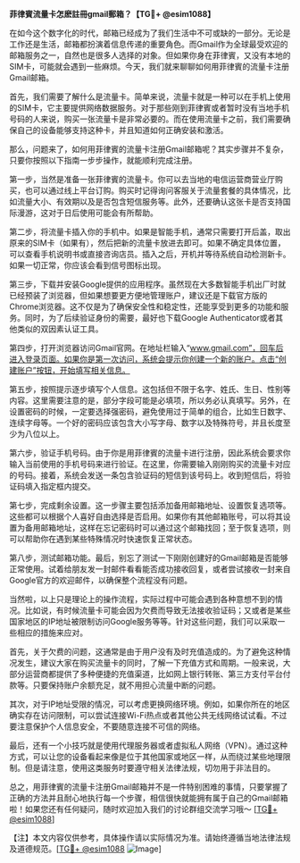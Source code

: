 **菲律賓流量卡怎麽註冊gmail郵箱？【TG💪+ @esim1088】**

在如今这个数字化的时代，邮箱已经成为了我们生活中不可或缺的一部分。无论是工作还是生活，邮箱都扮演着信息传递的重要角色。而Gmail作为全球最受欢迎的邮箱服务之一，自然也是很多人选择的对象。但如果你身在菲律賓，又没有本地的SIM卡，可能就会遇到一些麻烦。今天，我们就来聊聊如何用菲律賓的流量卡注册Gmail邮箱。

首先，我们需要了解什么是流量卡。简单来说，流量卡就是一种可以在手机上使用的SIM卡，它主要提供网络数据服务。对于那些刚到菲律賓或者暂时没有当地手机号码的人来说，购买一张流量卡是非常必要的。而在使用流量卡之前，我们需要确保自己的设备能够支持这种卡，并且知道如何正确安装和激活。

那么，问题来了，如何用菲律賓的流量卡注册Gmail邮箱呢？其实步骤并不复杂，只要你按照以下指南一步步操作，就能顺利完成注册。

第一步，当然是准备一张菲律賓的流量卡。你可以去当地的电信运营商营业厅购买，也可以通过线上平台订购。购买时记得询问客服关于流量套餐的具体情况，比如流量大小、有效期以及是否包含短信服务等。此外，还要确认这张卡是否支持国际漫游，这对于日后使用可能会有所帮助。

第二步，将流量卡插入你的手机中。如果是智能手机，通常只需要打开后盖，取出原来的SIM卡（如果有），然后把新的流量卡放进去即可。如果不确定具体位置，可以查看手机说明书或直接咨询店员。插入之后，开机并等待系统自动检测新卡。如果一切正常，你应该会看到信号图标出现。

第三步，下载并安装Google提供的应用程序。虽然现在大多数智能手机出厂时就已经预装了浏览器，但如果想要更方便地管理账户，建议还是下载官方版的Chrome浏览器。这不仅是为了确保安全性和稳定性，还能享受到更多的功能和服务。同时，为了后续验证身份的需要，最好也下载Google Authenticator或者其他类似的双因素认证工具。

第四步，打开浏览器访问Gmail官网。在地址栏输入“www.gmail.com”，回车后进入登录页面。如果你是第一次访问，系统会提示你创建一个新的账户。点击“创建账户”按钮，开始填写相关信息。

第五步，按照提示逐步填写个人信息。这包括但不限于名字、姓氏、生日、性别等内容。这里需要注意的是，部分字段可能是必填项，所以务必认真填写。另外，在设置密码的时候，一定要选择强密码，避免使用过于简单的组合，比如生日数字、连续字母等。一个好的密码应该包含大小写字母、数字以及特殊符号，并且长度至少为八位以上。

第六步，验证手机号码。由于你是用菲律賓的流量卡进行注册，因此系统会要求你输入当前使用的手机号码来进行验证。在这里，你需要输入刚刚购买的流量卡对应的号码。接着，系统会发送一条包含验证码的短信到该号码上。收到短信后，将验证码填入指定框内提交。

第七步，完成剩余设置。这一步骤主要包括添加备用邮箱地址、设置恢复选项等。这些都可以根据个人喜好自由选择是否启用。如果你有其他邮箱账号，可以将其设置为备用邮箱地址，这样在忘记密码时可以通过这个邮箱找回；至于恢复选项，则可以帮助你在遇到某些特殊情况时快速恢复正常状态。

第八步，测试邮箱功能。最后，别忘了测试一下刚刚创建好的Gmail邮箱是否能够正常使用。试着给朋友发一封邮件看看能否成功接收回复，或者尝试接收一封来自Google官方的欢迎邮件，以确保整个流程没有问题。

当然啦，以上只是理论上的操作流程，实际过程中可能会遇到各种意想不到的情况。比如说，有时候流量卡可能会因为欠费而导致无法接收验证码；又或者是某些国家地区的IP地址被限制访问Google服务等等。针对这些问题，我们可以采取一些相应的措施来应对。

首先，关于欠费的问题，这通常是由于用户没有及时充值造成的。为了避免这种情况发生，建议大家在购买流量卡的同时，了解一下充值方式和周期。一般来说，大部分运营商都提供了多种便捷的充值渠道，比如网上银行转账、第三方支付平台付款等。只要保持账户余额充足，就不用担心流量中断的问题。

其次，对于IP地址受限的情况，可以考虑更换网络环境。例如，如果你所在的地区确实存在访问限制，可以尝试连接Wi-Fi热点或者其他公共无线网络试试看。不过要注意保护个人信息安全，不要随意连接不可信的网络。

最后，还有一个小技巧就是使用代理服务器或者虚拟私人网络（VPN）。通过这种方式，可以让您的设备看起来像是位于其他国家或地区一样，从而绕过某些地理限制。但是请注意，使用这类服务时要遵守相关法律法规，切勿用于非法目的。

总之，用菲律賓的流量卡注册Gmail邮箱并不是一件特别困难的事情，只要掌握了正确的方法并且耐心地执行每一个步骤，相信很快就能拥有属于自己的Gmail邮箱啦！如果您还有任何疑问，随时欢迎加入我们的讨论群组交流学习哦～ [[TG💪+ @esim1088](https://t.me/s/esim1088)]

【注】本文内容仅供参考，具体操作请以实际情况为准。请始终遵循当地法律法规及道德规范。[[TG💪+ @esim1088](https://t.me/s/esim1088) ![Image](https://i.postimg.cc/4NQfJmqS/Snipaste-2025-05-13-00-14-12.png)]